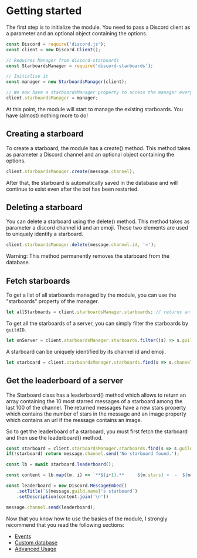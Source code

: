 # Getting started

The first step is to initialize the module.
You need to pass a Discord client as a parameter and an optional object containing the options.

```js
const Discord = require('discord.js');
const client = new Discord.Client();

// Requires Manager from discord-starboards
const StarboardsManager = require('discord-starboards');

// Initialise it
const manager = new StarboardsManager(client);

// We now have a starboardsManager property to access the manager everywhere!
client.starboardsManager = manager;
```

At this point, the module will start to manage the existing starboards. You have (almost) nothing more to do!

## Creating a starboard

To create a starboard, the module has a create() method. This method takes as parameter a Discord channel and an optional object containing the options.

```js
client.starboardsManager.create(message.channel);
```

After that, the starboard is automatically saved in the database and will continue to exist even after the bot has been restarted.

## Deleting a starboard

You can delete a starboard using the delete() method. This method takes as parameter a discord channel id and an emoji. These two elements are used to uniquely identify a starboard.

```js
client.starboardsManager.delete(message.channel.id, '⭐');
```

Warning: This method permanently removes the starboard from the database.

## Fetch starboards

To get a list of all starboards managed by the module, you can use the "starboards" property of the manager.
```js
let allStarboards = client.starboardsManager.starboards; // returns an array of starboards
```

To get all the starboards of a server, you can simply filter the starboards by `guildID`.
```js
let onServer = client.starboardsManager.starboards.filter((s) => s.guildID === message.guild.id);
```

A starboard can be uniquely identified by its channel id and emoji.
```js
let starboard = client.starboardsManager.starboards.find(s => s.channelID === message.guild.id && s.options.emoji === '⭐');
```

## Get the leaderboard of a server

The Starboard class has a leaderboard() method which allows to return an array containing the 10 most starred messages of a starboard among the last 100 of the channel. The returned messages have a new stars property which contains the number of stars in the message and an image property which contains an url if the message contains an image.

So to get the leaderboard of a starboard, you must first fetch the starboard and then use the leaderboard() method.

```js
const starboard = client.starboardsManager.starboards.find(s => s.guildID === message.guild.id && s.options.emoji === '⭐')
if(!starboard) return message.channel.send('No starboard found.');

const lb = await starboard.leaderboard();

const content = lb.map((m, i) => `**${i+1}.**     ${m.stars} ⭐  -  ${m.embeds[0].description || `[Image](${m.embeds[0].image.url})`}`);

const leaderboard = new Discord.MessageEmbed()
    .setTitle(`${message.guild.name}'s starboard`)
    .setDescription(content.join('\n'))

message.channel.send(leaderboard);
```

Now that you know how to use the basics of the module, I strongly recommend that you read the following sections:
- [Events](events.md)
- [Custom database](customDatabase.md)
- [Advanced Usage](advanced.md)